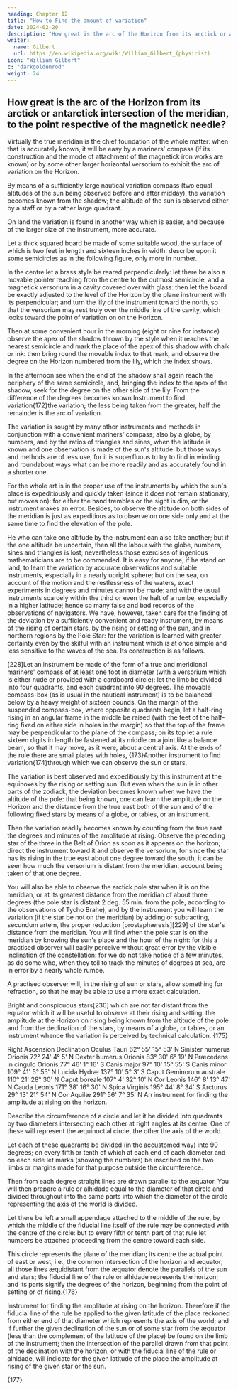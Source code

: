 ```yaml
---
heading: Chapter 12
title: "How to Find the amount of variation"
date: 2024-02-20
description: "How great is the arc of the Horizon from its arctick or antarctick intersection of the meridian, to the point respective of the magnetick needle?"
writer:
  name: Gilbert
  url: https://en.wikipedia.org/wiki/William_Gilbert_(physicist)
icon: "William Gilbert"
c: "darkgoldenrod"
weight: 24
---
```



## How great is the arc of the Horizon from its arctick or antarctick intersection of the meridian, to the point respective of the magnetick needle?

Virtually the true meridian is the chief foundation of the whole matter: when that is accurately known, it will be easy by a mariners' compass (if its construction and the mode of attachment of the magnetick iron works are known) or by some other larger horizontal versorium to exhibit the arc of variation on the Horizon. 

By means of a sufficiently large nautical variation compass (two equal altitudes of the sun being observed before and after midday), the variation becomes known from the shadow; the altitude of the sun is observed either by a staff or by a rather large quadrant.

On land the variation is found in another way which is easier, and because of the larger size of the instrument, more accurate. 

Let a thick squared board be made of some suitable wood, the surface of which is two feet in length and sixteen inches in width: describe upon it some semicircles as in the following figure, only more in number. 

In the centre let a brass style be reared perpendicularly: let there be also a movable pointer reaching from the centre to the outmost semicircle, and a magnetick versorium in a cavity covered over with glass: then let the board be exactly adjusted to the level of the Horizon by the plane instrument with its perpendicular; and turn the lily of the instrument toward the north, so that the versorium may rest truly over the middle line of the cavity, which looks toward the point of variation on on the Horizon. 

Then at some convenient hour in the morning (eight or nine for instance) observe the apex of the shadow thrown by the style when it reaches the nearest semicircle and mark the place of the apex of this shadow with chalk or ink: then bring round the movable index to that mark, and observe the degree on the Horizon numbered from the lily, which the index shows. 

In the afternoon see when the end of the shadow shall again reach the periphery of the same semicircle, and, bringing the index to the apex of the shadow, seek for the degree on the other side of the lily. From the difference of the degrees becomes known Instrument to find   variation{172}the variation; the less being taken from the greater, half the remainder is the arc of variation. 

The variation is sought by many other instruments and methods in conjunction with a convenient mariners' compass; also by a globe, by numbers, and by the ratios of triangles and sines, when the latitude is known and one observation is made of the sun's altitude: but those ways and methods are of less use, for it is superfluous to try to find in winding and roundabout ways what can be more readily and as accurately found in a shorter one. 

For the whole art is in the proper use of the instruments by which the sun's place is expeditiously and quickly taken (since it does not remain stationary, but moves on): for either the hand trembles or the sight is dim, or the instrument makes an error. Besides, to observe the altitude on both sides of the meridian is just as expeditious as to observe on one side only and at the same time to find the elevation of the pole. 

He who can take one altitude by the instrument can also take another; but if the one altitude be uncertain, then all the labour with the globe, numbers, sines and triangles is lost; nevertheless those exercises of ingenious mathematicians are to be commended. It is easy for anyone, if he stand on land, to learn the variation by accurate observations and suitable instruments, especially in a nearly upright sphere; but on the sea, on account of the motion and the restlessness of the waters, exact experiments in degrees and minutes cannot be made: and with the usual instruments scarcely within the third or even the halt of a rumbe, especially in a higher latitude; hence so many false and bad records of the observations of navigators. We have, however, taken care for the finding of the deviation by a sufficiently convenient and ready instrument, by means of the rising of certain stars, by the rising or setting of the sun, and in northern regions by the Pole Star: for the variation is learned with greater certainty even by the skilful with an instrument which is at once simple and less sensitive to the waves of the sea. Its construction is as follows.

[228]Let an instrument be made of the form of a true and meridional mariners' compass of at least one foot in diameter (with a versorium which is either nude or provided with a cardboard circle): let the limb be divided into four quadrants, and each quadrant into 90 degrees. The movable compass-box (as is usual in the nautical instrument) is to be balanced below by a heavy weight of sixteen pounds. On the margin of the suspended compass-box, where opposite quadrants begin, let a half-ring rising in an angular frame in the middle be raised (with the feet of the half-ring fixed on either side in holes in the margin) so that the top of the frame may be perpendicular to the plane of the compass; on its top let a rule sixteen digits in length be fastened at its middle on a joint like a balance beam, so that it may move, as it were, about a central axis. At the ends of the rule there are small plates with holes, {173}Another instrument to find variation{174}through which we can observe the sun or stars. 

The variation is best observed and expeditiously by this instrument at the equinoxes by the rising or setting sun. But even when the sun is in other parts of the zodiack, the deviation becomes known when we have the altitude of the pole: that being known, one can learn the amplitude on the Horizon and the distance from the true east both of the sun and of the following fixed stars by means of a globe, or tables, or an instrument. 

Then the variation readily becomes known by counting from the true east the degrees and minutes of the amplitude at rising. Observe the preceding star of the three in the Belt of Orion as soon as it appears on the horizon; direct the instrument toward it and observe the versorium, for since the star has its rising in the true east about one degree toward the south, it can be seen how much the versorium is distant from the meridian, account being taken of that one degree. 

You will also be able to observe the arctick pole star when it is on the meridian, or at its greatest distance from the meridian of about three degrees (the pole star is distant 2 deg. 55 min. from the pole, according to the observations of Tycho Brahe), and by the instrument you will learn the variation (if the star be not on the meridian) by adding or subtracting, secundum artem, the proper reduction [prostaphæresis][229] of the star's distance from the meridian. You will find when the pole star is on the meridian by knowing the sun's place and the hour of the night: for this a practised observer will easily perceive without great error by the visible inclination of the constellation: for we do not take notice of a few minutes, as do some who, when they toil to track the minutes of degrees at sea, are in error by a nearly whole rumbe. 

A practised observer will, in the rising of sun or stars, allow something for refraction, so that he may be able to use a more exact calculation.

Bright and conspicuous stars[230] which are not far distant from the equator which it will be useful to observe at their rising and setting: the amplitude at the Horizon on rising being known from the altitude of the pole and from the declination of the stars, by means of a globe, or tables, or an instrument whence the variation is perceived by technical calculation.
{175}

Right Ascension 	 Declination
Oculus Tauri	  62° 55'	15° 53' N
Sinister humerus Orionis	  72° 24'	  4°   5' N
Dexter humerus Orionis	  83° 30'	  6° 19' N
Præcedens in cingulo Orionis	  77° 46'	  1° 16' S
Canis major	  97° 10'	15° 55' S
Canis minor	109° 41'	  5° 55' N
Lucida Hydræ	137° 10'	  5°   3' S
Caput Geminorum australe	110° 21'	28° 30' N
Caput boreale	107°   4'	32° 10' N
Cor Leonis	146°   8'	13° 47' N
Cauda Leonis	171° 38'	16° 30' N
Spica Virginis	195° 44'	  8° 34' S
Arcturus	  29° 13'	21° 54' N
Cor Aquilæ	291° 56'	  7° 35' N
An instrument for finding the amplitude at rising on the horizon.

Describe the circumference of a circle and let it be divided into quadrants by two diameters intersecting each other at right angles at its centre. One of these will represent the æquinoctial circle, the other the axis of the world. 

Let each of these quadrants be divided (in the accustomed way) into 90 degrees; on every fifth or tenth of which at each end of each diameter and on each side let marks (showing the numbers) be inscribed on the two limbs or margins made for that purpose outside the circumference. 

Then from each degree straight lines are drawn parallel to the æquator. You will then prepare a rule or alhidade equal to the diameter of that circle and divided throughout into the same parts into which the diameter of the circle representing the axis of the world is divided. 

Let there be left a small appendage attached to the middle of the rule, by which the middle of the fiducial line itself of the rule may be connected with the centre of the circle: but to every fifth or tenth part of that rule let numbers be attached proceeding from the centre toward each side. 

This circle represents the plane of the meridian; its centre the actual point of east or west, i.e., the common intersection of the horizon and æquator; all those lines æquidistant from the æquator denote the parallels of the sun and stars; the fiducial line of the rule or alhidade represents the horizon; and its parts signify the degrees of the horizon, beginning from the point of setting or of rising.{176}

Instrument for finding the amplitude at rising on the horizon.
Therefore if the fiducial line of the rule be applied to the given latitude of the place reckoned from either end of that diameter which represents the axis of the world; and if further the given declination of the sun or of some star from the æquator (less than the complement of the latitude of the place) be found on the limb of the instrument; then the intersection of the parallel drawn from that point of the declination with the horizon, or with the fiducial line of the rule or alhidade, will indicate for the given latitude of the place the amplitude at rising of the given star or the sun.



{177}

